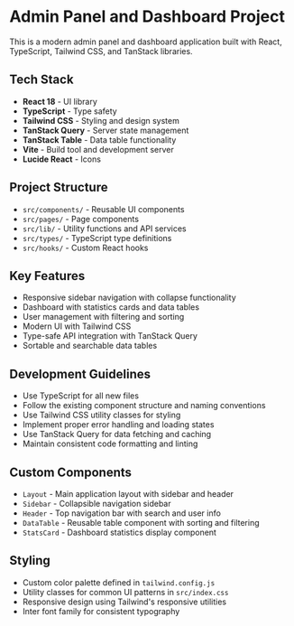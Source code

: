 <!-- Use this file to provide workspace-specific custom instructions to Copilot. For more details, visit https://code.visualstudio.com/docs/copilot/copilot-customization#_use-a-githubcopilotinstructionsmd-file -->

# Admin Panel and Dashboard Project

This is a modern admin panel and dashboard application built with React, TypeScript, Tailwind CSS, and TanStack libraries.

## Tech Stack

- **React 18** - UI library
- **TypeScript** - Type safety
- **Tailwind CSS** - Styling and design system
- **TanStack Query** - Server state management
- **TanStack Table** - Data table functionality
- **Vite** - Build tool and development server
- **Lucide React** - Icons

## Project Structure

- `src/components/` - Reusable UI components
- `src/pages/` - Page components
- `src/lib/` - Utility functions and API services
- `src/types/` - TypeScript type definitions
- `src/hooks/` - Custom React hooks

## Key Features

- Responsive sidebar navigation with collapse functionality
- Dashboard with statistics cards and data tables
- User management with filtering and sorting
- Modern UI with Tailwind CSS
- Type-safe API integration with TanStack Query
- Sortable and searchable data tables

## Development Guidelines

- Use TypeScript for all new files
- Follow the existing component structure and naming conventions
- Use Tailwind CSS utility classes for styling
- Implement proper error handling and loading states
- Use TanStack Query for data fetching and caching
- Maintain consistent code formatting and linting

## Custom Components

- `Layout` - Main application layout with sidebar and header
- `Sidebar` - Collapsible navigation sidebar
- `Header` - Top navigation bar with search and user info
- `DataTable` - Reusable table component with sorting and filtering
- `StatsCard` - Dashboard statistics display component

## Styling

- Custom color palette defined in `tailwind.config.js`
- Utility classes for common UI patterns in `src/index.css`
- Responsive design using Tailwind's responsive utilities
- Inter font family for consistent typography
